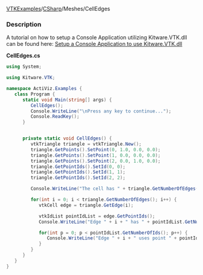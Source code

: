[VTKExamples](/home/)/[CSharp](/CSharp)/Meshes/CellEdges

### Description
A tutorial on how to setup a Console Application utilizing Kitware.VTK.dll can be found here: [Setup a Console Application to use Kitware.VTK.dll](http://www.vtk.org/Wiki/VTK/CSharp/ActiViz.NET)<br />

**CellEdges.cs**
```csharp
using System;

using Kitware.VTK;

namespace ActiViz.Examples {
   class Program {
      static void Main(string[] args) {
         CellEdges();
         Console.WriteLine("\nPress any key to continue...");
         Console.ReadKey();
      }


      private static void CellEdges() {
         vtkTriangle triangle = vtkTriangle.New();
         triangle.GetPoints().SetPoint(0, 1.0, 0.0, 0.0);
         triangle.GetPoints().SetPoint(1, 0.0, 0.0, 0.0);
         triangle.GetPoints().SetPoint(2, 0.0, 1.0, 0.0);
         triangle.GetPointIds().SetId(0, 0);
         triangle.GetPointIds().SetId(1, 1);
         triangle.GetPointIds().SetId(2, 2);

         Console.WriteLine("The cell has " + triangle.GetNumberOfEdges() + " edges.");

         for(int i = 0; i < triangle.GetNumberOfEdges(); i++) {
            vtkCell edge = triangle.GetEdge(i);

            vtkIdList pointIdList = edge.GetPointIds();
            Console.WriteLine("Edge " + i + " has " + pointIdList.GetNumberOfIds() + " points.");

            for(int p = 0; p < pointIdList.GetNumberOfIds(); p++) {
               Console.WriteLine("Edge " + i + " uses point " + pointIdList.GetId(p));
            }
         }
      }
   }
}
```
